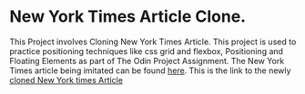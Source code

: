 # New York Times Article Clone.
This Project involves Cloning New York Times Article.
This project is used to practice positioning techniques like css grid and flexbox, Positioning and Floating Elements as part of The Odin Project Assignment.
The New York Times article being imitated can be found <a href="https://www.nytimes.com/2014/03/18/science/space/detection-of-waves-in-space-buttresses-landmark-theory-of-big-bang.html?_r=0"> here</a>.
This is the link to the newly  <a href="https://sammking120.github.io/NewYorkTimesArticle/">cloned New York times Article</a>
